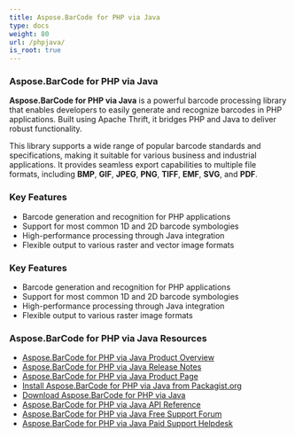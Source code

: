 ```yaml
---
title: Aspose.BarCode for PHP via Java
type: docs
weight: 80
url: /phpjava/
is_root: true
---
```


### Aspose.BarCode for PHP via Java

**Aspose.BarCode for PHP via Java** is a powerful barcode processing library that enables developers 
to easily generate and recognize barcodes in PHP applications. 
Built using Apache Thrift, it bridges PHP and Java to deliver robust functionality.

This library supports a wide range of popular barcode standards and specifications, 
making it suitable for various business and industrial applications. 
It provides seamless export capabilities to multiple file formats, 
including **BMP**, **GIF**, **JPEG**, **PNG**, **TIFF**, **EMF**, **SVG**, and **PDF**.

### Key Features

- Barcode generation and recognition for PHP applications
- Support for most common 1D and 2D barcode symbologies
- High-performance processing through Java integration
- Flexible output to various raster and vector image formats


### Key Features

- Barcode generation and recognition for PHP applications
- Support for most common 1D and 2D barcode symbologies
- High-performance processing through Java integration
- Flexible output to various raster image formats


### Aspose.BarCode for PHP via Java Resources

- <a href="/barcode/phpjava/product-overview/" target="_blank">Aspose.BarCode for PHP via Java Product Overview</a>
- <a href="https://releases.aspose.com/barcode/php/release-notes/" target="_blank">Aspose.BarCode for PHP via Java Release Notes</a>
- <a href="https://products.aspose.com/barcode/php-java/" target="_blank">Aspose.BarCode for PHP via Java Product Page</a>
- <a href="https://packagist.org/packages/aspose/barcode" target="_blank">Install Aspose.BarCode for PHP via Java from Packagist.org</a>
- <a href="https://releases.aspose.com/barcode/php/" target="_blank">Download Aspose.BarCode for PHP via Java</a>
- <a href="https://reference.aspose.com/barcode/php/" target="_blank">Aspose.BarCode for PHP via Java API Reference</a>
- <a href="https://forum.aspose.com/c/barcode" target="_blank">Aspose.BarCode for PHP via Java Free Support Forum</a>
- <a href="https://helpdesk.aspose.com/" target="_blank">Aspose.BarCode for PHP via Java Paid Support Helpdesk</a>
